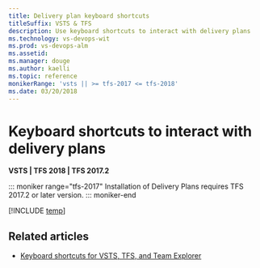 ```yaml
---
title: Delivery plan keyboard shortcuts 
titleSuffix: VSTS & TFS
description: Use keyboard shortcuts to interact with delivery plans   
ms.technology: vs-devops-wit
ms.prod: vs-devops-alm
ms.assetid: 
ms.manager: douge
ms.author: kaelli
ms.topic: reference
monikerRange: 'vsts || >= tfs-2017 <= tfs-2018'
ms.date: 03/20/2018
---
```


# Keyboard shortcuts to interact with delivery plans 

**VSTS | TFS 2018 | TFS 2017.2**
 
::: moniker range="tfs-2017" 
Installation of Delivery Plans requires TFS 2017.2 or later version.
::: moniker-end

[!INCLUDE [temp](../../_shared/keyboard-shortcuts/delivery-plan-shortcuts.md)] 

## Related articles

- [Keyboard shortcuts for VSTS, TFS, and Team Explorer](../../collaborate/keyboard-shortcuts.md)


